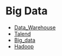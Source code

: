 # Big Data

- [Data_Warehouse](./data_warehouse.md)
- [Talend](./talend.md)
- [Big_data](./big_data.md)
- [Hadoop](./hadoop.md)